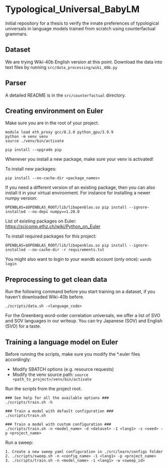 # Typological_Universal_BabyLM

Initial repository for a thesis to verify the innate preferences of typological universals in language models trained from scratch using counterfactual grammars.

## Dataset

We are trying Wiki-40b English version at this point. 
Download the data into text files by running `src/data_processing/wiki_40b.py`

## Parser

A detailed README is in the `src/counterfactual` directory.

## Creating environment on Euler

Make sure you are in the root of your project.

```
module load eth_proxy gcc/8.2.0 python_gpu/3.9.9
python -m venv venv
source ./venv/bin/activate

pip install --upgrade pip
```

Whenever you install a new package, make sure your venv is activated!

To install new packages:
```
pip install --no-cache-dir <package_names>
```

If you need a different version of an existing package, then you can also install it in your virtual environment. For instance for installing a newer numpy version:

```
OPENBLAS=$OPENBLAS_ROOT/lib/libopenblas.so pip install --ignore-installed --no-deps numpy==1.20.0
```

List of existing packages on Euler:  https://scicomp.ethz.ch/wiki/Python_on_Euler

To install required packages for this project:

```
OPENBLAS=$OPENBLAS_ROOT/lib/libopenblas.so pip install --ignore-installed --no-cache-dir -r requirements.txt
```

You might also want to login to your wandb account (only once): ```wandb login```

## Preprocessing to get clean data

Run the following command before you start training on a dataset, if you haven't downloaded Wiki-40b before.
```
./scripts/data.sh -<language_code>
```
For the Greenberg word-order correlation universals, we offer a list of SVO and SOV languages in our writeup.
You can try Japanese (SOV) and English (SVO) for a taste.

## Training a language model on Euler

Before running the scripts, make sure you modify the *.euler files accordingly:
* Modify SBATCH options (e.g. resource requests) 
* Modify the venv source path: ```source <path_to_project>/venv/bin/activate```

Run the scripts from the project root.

```
### See help for all the available options ###
./scripts/train.sh -h

### Train a model with default configuration ###
./scripts/train.sh

### Train a model with custom configuration ###
./scripts/train.sh -n <model_name> -d <dataset> -1 <lang1> -s <seed> -p <project_name>
```

Run a sweep:

```
1. Create a new sweep yaml configuration in ./src/learn/configs folder
2. ./scripts/sweep.sh -n <config_name> -1 <lang1> -p <project_name>
3. ./scripts/train.sh -n <model_name> -1 <lang1> -w <sweep_id>

```
